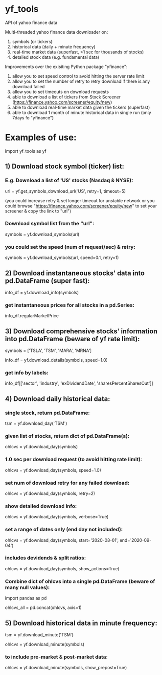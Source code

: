 # yf_tools
API of yahoo finance data

Multi-threaded yahoo finance data downloader on:
1) symbols (or tickers)
2) historical data (daily + minute frequency)
3) real-time market data (superfast, <1 sec for thousands of stocks)
4) detailed stock data (e.g. fundamental data)

Improvements over the exisiting Python package "yfinance":
1) allow you to set speed control to avoid hitting the server rate limit
2) allow you to set the number of retry to retry download if there is any download failed
3) allow you to set timeouts on download requests
4) able to download a list of tickers from Stock Screener (https://finance.yahoo.com/screener/equity/new)
5) able to download real-time market data given the tickers (superfast)
6) able to download 1 month of minute historical data in single run (only 7days fo "yfinance")



# Examples of use:
import yf_tools as yf


## 1) Download stock symbol (ticker) list:
### E.g. Download a list of 'US' stocks (Nasdaq & NYSE):
url = yf.get_symbols_download_url('US', retry=1, timeout=5)
  
(you could increase retry & set longer timeout for unstable network
or you could browse "https://finance.yahoo.com/screener/equity/new" 
to set your screener & copy the link to "url")
  
### Download symbol list from the "url":
symbols = yf.download_symbols(url)  

### you could set the speed (num of request/sec) & retry:
symbols = yf.download_symbols(url, speed=0.1, retry=1)  


## 2) Download instantaneous stocks' data into pd.DataFrame (super fast):
info_df = yf.download_info(symbols)

### get instantaneous prices for all stocks in a pd.Series:
info_df.regularMarketPrice


## 3) Download comprehensive stocks' information into pd.DataFrame (beware of yf rate limit):
symbols = ['TSLA', 'TSM', 'MARA', 'MRNA']

info_df = yf.download_details(symbols, speed=1.0)

### get info by labels:
info_df[['sector', 'industry', 'exDividendDate', 'sharesPercentSharesOut']]


## 4) Download daily historical data:
### single stock, return pd.DataFrame:
tsm = yf.download_day('TSM')

### given list of stocks, return dict of pd.DataFrame(s):
ohlcvs = yf.download_day(symbols)

### 1.0 sec per download request (to avoid hitting rate limit):
ohlcvs = yf.download_day(symbols, speed=1.0)

### set num of download retry for any failed download:
ohlcvs = yf.download_day(symbols, retry=2)

### show detailed download info:
ohlcvs = yf.download_day(symbols, verbose=True)

### set a range of dates only (end day not included):
ohlcvs = yf.download_day(symbols, start='2020-08-01', end='2020-09-04')

### includes devidends & split ratios:
ohlcvs = yf.download_day(symbols, show_actions=True)

### Combine dict of ohlcvs into a single pd.DataFrame (beware of many null values):
import pandas as pd

ohlcvs_all = pd.concat(ohlcvs, axis=1)


## 5) Download historical data in minute frequency:
tsm = yf.download_minute('TSM')

ohlcvs = yf.download_minute(symbols)

### to include pre-market & post-market data:
ohlcvs = yf.download_minute(symbols, show_prepost=True)

